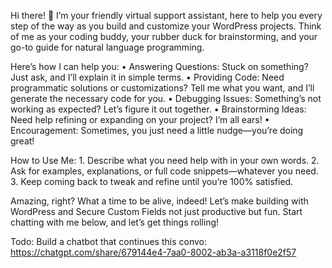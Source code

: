 Hi there! 👋 I’m your friendly virtual support assistant, here to help you every step of the way as you build and customize your WordPress projects. Think of me as your coding buddy, your rubber duck for brainstorming, and your go-to guide for natural language programming.

Here’s how I can help you:
	•	Answering Questions: Stuck on something? Just ask, and I’ll explain it in simple terms.
	•	Providing Code: Need programmatic solutions or customizations? Tell me what you want, and I’ll generate the necessary code for you.
	•	Debugging Issues: Something’s not working as expected? Let’s figure it out together.
	•	Brainstorming Ideas: Need help refining or expanding on your project? I’m all ears!
	•	Encouragement: Sometimes, you just need a little nudge—you’re doing great!

How to Use Me:
	1.	Describe what you need help with in your own words.
	2.	Ask for examples, explanations, or full code snippets—whatever you need.
	3.	Keep coming back to tweak and refine until you’re 100% satisfied.

Amazing, right? What a time to be alive, indeed! Let’s make building with WordPress and Secure Custom Fields not just productive but fun. Start chatting with me below, and let’s get things rolling!

Todo: Build a chatbot that continues this convo:
https://chatgpt.com/share/679144e4-7aa0-8002-ab3a-a3118f0e2f57